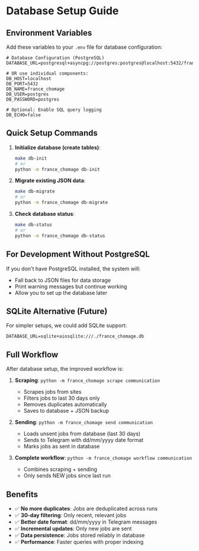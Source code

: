 # Database Setup Guide

## Environment Variables

Add these variables to your `.env` file for database configuration:

```env
# Database Configuration (PostgreSQL)
DATABASE_URL=postgresql+asyncpg://postgres:postgres@localhost:5432/france_chomage

# OR use individual components:
DB_HOST=localhost
DB_PORT=5432
DB_NAME=france_chomage
DB_USER=postgres
DB_PASSWORD=postgres

# Optional: Enable SQL query logging
DB_ECHO=false
```

## Quick Setup Commands

1. **Initialize database (create tables)**:
   ```bash
   make db-init
   # or
   python -m france_chomage db-init
   ```

2. **Migrate existing JSON data**:
   ```bash
   make db-migrate
   # or
   python -m france_chomage db-migrate
   ```

3. **Check database status**:
   ```bash
   make db-status
   # or
   python -m france_chomage db-status
   ```

## For Development Without PostgreSQL

If you don't have PostgreSQL installed, the system will:
- Fall back to JSON files for data storage
- Print warning messages but continue working
- Allow you to set up the database later

## SQLite Alternative (Future)

For simpler setups, we could add SQLite support:
```env
DATABASE_URL=sqlite+aiosqlite:///./france_chomage.db
```

## Full Workflow

After database setup, the improved workflow is:

1. **Scraping**: `python -m france_chomage scrape communication`
   - Scrapes jobs from sites
   - Filters jobs to last 30 days only
   - Removes duplicates automatically
   - Saves to database + JSON backup

2. **Sending**: `python -m france_chomage send communication`
   - Loads unsent jobs from database (last 30 days)
   - Sends to Telegram with dd/mm/yyyy date format
   - Marks jobs as sent in database

3. **Complete workflow**: `python -m france_chomage workflow communication`
   - Combines scraping + sending
   - Only sends NEW jobs since last run

## Benefits

- ✅ **No more duplicates**: Jobs are deduplicated across runs
- ✅ **30-day filtering**: Only recent, relevant jobs
- ✅ **Better date format**: dd/mm/yyyy in Telegram messages
- ✅ **Incremental updates**: Only new jobs are sent
- ✅ **Data persistence**: Jobs stored reliably in database
- ✅ **Performance**: Faster queries with proper indexing

